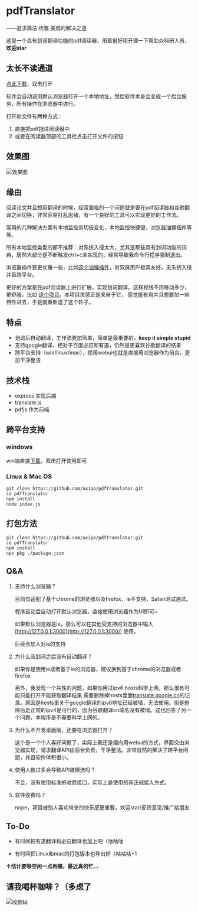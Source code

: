 # pdfTranslator

——追求简洁·优雅·美观的解决之道

这是一个具有划词翻译功能的pdf阅读器，用着挺好用开源一下帮助众科研人员，**欢迎star**

## 太长不读通道
[点此下载](https://github.com/axipo/pdfTranslator/releases)，双击打开

软件会自动调用默认浏览器打开一个本地地址，然后软件本身会变成一个后台服务，所有操作在浏览器中进行。

打开新文件有两种方式：
1. 直接把pdf拖进阅读器中
2. 或者在阅读器顶部的工具栏点击打开文件的按钮


## 效果图

![效果图](https://cdn.0x00.eu.org/d/iV0Vi3kHUe.gif)

## 缘由

阅读论文并且想用翻译的时候，经常面临的一个问题就是要在pdf阅读器和谷歌翻译之间切换，非常容易打乱思绪，有一个良好的工具可以实现更好的工作流。

常用的几种解决方案有本地监控剪切板变化，本地监控快捷键，浏览器油猴插件等等。

所有本地监控类型的都不推荐：对系统入侵太大，尤其是那些具有划词功能的词典，居然大部分是不断触发ctrl+c来实现的，经常导致我命令行程序强制退出。

浏览器插件要更优雅一些，比如[这个油猴插件](https://greasyfork.org/en/scripts/374339-google-translate-utils)，对双屏用户极其友好，无系统入侵并且跨平台。

更好的方案是在pdf阅读器上进行扩展，实现划词翻译，这样视线不用移动多少，更舒服。比如 [这个项目](https://github.com/do-something-for-fun/thesis-helper)。本项目灵感正是来自于它， 感觉挺有用并且想要加一些特性进去，于是就重新造了这个轮子。


## 特点

- 划词后自动翻译，工作流更加简单，简单是最重要的，**keep it simple stupid**
- 支持google翻译，相对于百度必应和有道，仍然是更喜欢谷歌翻译的结果
- 跨平台支持（win/linux/mac），使用webui也就是直接用浏览器作为前台，更加干净整洁


## 技术栈

- express 实现后端
- translate.js
- pdfjs 作为前端

## 跨平台支持

### windows

win端直接[下载](https://github.com/axipo/pdfTranslator/releases)，双击打开使用即可

### Linux & Mac OS

    git clone https://github.com/axipo/pdfTranslator.git
    cd pdfTranslator
    npm install
    node index.js

## 打包方法

    git clone https://github.com/axipo/pdfTranslator.git
    cd pdfTranslator
    npm install
    npx pkg ./package.json
    
## Q&A

1. 支持什么浏览器？

	目前仅适配了基于chrome的浏览器以及firefox，ie不支持，Safari测试通过。

	程序启动后自动打开默认浏览器，直接使用浏览器作为UI即可~

	如果默认浏览器是ie，那么可以在其他受支持的浏览器中输入[http://127.0.0.1:3000](http://127.0.0.1:3000/) 使用。

	后续会加入对ie的支持
 
2. 为什么我划词之后没有自动翻译？

	如果你是使用ie或者基于ie的浏览器，建议换到基于chrome的浏览器或者firefox

	另外，我发现一个共性的问题，如果你用过ipv6 hosts科学上网，那么很有可能只能打开不能获取翻译结果 需要删除掉hosts里面[translate.google.cn](http://translate.google.cn/)的记录。原因是hosts里关于google翻译的ipv6地址已经被墙，无法使用。但是删除后走正常的ipv4是可行的，因为谷歌翻译cn域名没有被墙。这也回答了另一个问题，本程序是不需要科学上网的。

3. 为什么不开发桌面版，还要在浏览器打开？

	这个是一个个人喜好问题了，实际上我还是偏向用webui的方式，界面交由浏览器实现，请求翻译API由后台负责，干净整洁。非常自然的解决了跨平台问题，并且软件体积很小。
	
4. 使用人数过多会导致API被限流吗？

	不会，没有使用标准的收费接口，实际上是使用的非正规接入方式。

5. 软件收费吗？

	nope，项目被别人喜欢带来的快乐感更重要，欢迎star/反馈意见/推广给朋友
    
## To-Do

- 有时间把有道翻译和必应翻译也加上吧（咕咕咕

- 有时间把Linux和mac的打包版本也导出好（咕咕咕+1

**↑估计要等空闲一点再搞，最近真的忙...**

## 请我喝杯咖啡？（多虑了

![收款码](https://cdn.0x00.eu.org/d/XxcO1sJGMi.png)
